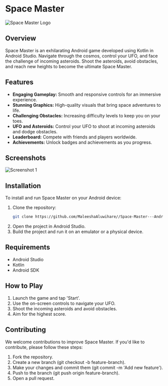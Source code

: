 # Space Master

![Space Master Logo](link-to-your-logo-image)

## Overview
Space Master is an exhilarating Android game developed using Kotlin in Android Studio. Navigate through the cosmos, control your UFO, and face the challenge of incoming asteroids. Shoot the asteroids, avoid obstacles, and reach new heights to become the ultimate Space Master.

## Features
- **Engaging Gameplay:** Smooth and responsive controls for an immersive experience.
- **Stunning Graphics:** High-quality visuals that bring space adventures to life.
- **Challenging Obstacles:** Increasing difficulty levels to keep you on your toes.
- **UFO and Asteroids:** Control your UFO to shoot at incoming asteroids and dodge obstacles.
- **Leaderboard:** Compete with friends and players worldwide.
- **Achievements:** Unlock badges and achievements as you progress.

## Screenshots
![Screenshot 1](link-to-screenshot1)


## Installation
To install and run Space Master on your Android device:

1. Clone the repository:
   ```bash
   git clone https://github.com/MaleeshaAluwihare//Space-Master---Android-Game-.git
2. Open the project in Android Studio.
3. Build the project and run it on an emulator or a physical device.

## Requirements
- Android Studio
- Kotlin
- Android SDK

## How to Play
1. Launch the game and tap 'Start'.
2. Use the on-screen controls to navigate your UFO.
3. Shoot the incoming asteroids and avoid obstacles.
4. Aim for the highest score.

## Contributing
We welcome contributions to improve Space Master. If you'd like to contribute, please follow these steps:

1. Fork the repository.
2. Create a new branch (git checkout -b feature-branch).
3. Make your changes and commit them (git commit -m 'Add new feature').
4. Push to the branch (git push origin feature-branch).
5. Open a pull request.
